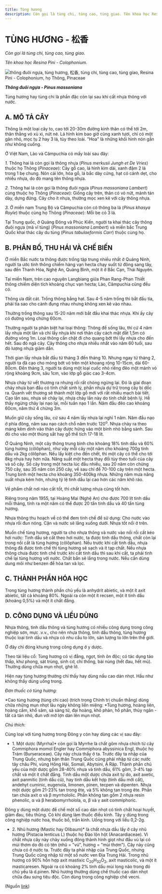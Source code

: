 ```yaml
---
title: Tùng hương
description: Còn gọi là tùng chi, tùng cao, tùng giao. Tên khoa học Resina Pini - Colophonium. Tùng hương hay tùng chi là phần đặc còn lại sau khi cất nhựa thông với nước.
---
```

# TÙNG HƯƠNG - 松香

*Còn gọi là tùng chi, tùng cao, tùng giao.*

*Tên khoa học Resina Pini - Colophonium.*

![thông đuôi ngựa, tùng hương, 松香, tùng chi, tùng cao, tùng giao, Resina Pini - Colophonium, họ Thông, Pinaceae](/imgs/do-tat-loi/ctvvtvn/tung-huong.jpg)

***Thông đuôi ngựa - Pinus massoniana***

Tùng hương hay tùng chi là phần đặc còn lại sau khi cất nhựa thông với nước.

## A. MÔ TẢ CÂY

Thông là một loại cây to, cao tới 20-30m đường kính thân có thể tới 2m, thân thẳng vỏ xù xì, nứt nẻ. Lá hình kim bao giờ cũng xanh tươi, chỉ có một gân nhỏ, mọc tụ 2 hay 3 lá, tùy theo loài. "Hoa" là những khối hình nón gần như không cuống.

Ở Việt Nam, Lào và Cămpuchia có mấy loài sau đây:

*1.* Thông hai lá còn gọi là thông nhựa (*Pinus merkusii Jungh et De Vries*) thuộc họ Thông (*Pinaceae*): Cây gỗ cao, lá hình kim dài, xanh đậm 2 lá trong 1 bẹ chung. Nón cái lớn, hóa gỗ, lá bắc dày cứng, hạt có cánh dẹt, cho nhiều nhựa, do đó mang tên thông nhựa.

*2.* Thông hai lá còn gọi là thông đuôi ngựa (*Pinus massoniana Lambert*) cùng thuộc họ Thông (*Pinaceae*): Giống cây trên, thân có vỏ nứt, mảnh tán dày, dựng đứng. Cây cho ít nhựa, thường mọc xen kẽ với cây thông nhựa.

*3.* Ở miền nam Trung Bộ và Cămpuchia còn có thông ba lá (*Pinus khasya Royle*) thuộc cùng họ Thông (*Pinaceae*): Mỗi bẹ có 3 lá.

Tại Trung quốc, ở Quảng Đông và Phúc Kiến, người ta khai thác cây thông đuôi ngựa (mã vĩ tùng) (*Pinus massoniana Lambert*) và miền bắc Trung Quốc khai thác cây du tùng (*Pinus tabulaeformis Carr*) thuộc cùng họ.

## B. PHÂN BỐ, THU HÁI VÀ CHẾ BIẾN

Ở miền Bắc nước ta thông được trồng tập trung nhiều nhất ở Quảng Ninh, người ta ước tính thông chiếm hàng vạn hecta chạy suốt từ đông sang tây, sau đến Thanh Hóa, Nghệ An, Quảng Bình, một ít ở Bắc Cạn, Thái Nguyên.

Tại miền Nam, trên cao nguyên Langbiang giữa Phan Rang-Phan Thiết thông chiếm diện tích khoảng chục vạn hecta; Lào, Cămpuchia cũng đều có.

Thông ưa đất cát. Trồng thông bằng hạt. Sau 4-5 năm trồng thì bắt đầu tỉa, phải tỉa sao cho cành đụng nhau nhưng không xen kẽ vào nhau.

Thường trồng thông sau 15-20 năm mới bắt đầu khai thác nhựa. Khi ấy cây có đường vòng chừng 60cm.

Thường người ta phân biệt hai loại thông: Thông để sống lâu, thì cứ 4 năm lấy nhựa một lần và chỉ lấy nhựa khi nơi thân cây cách mặt đất 1,5m có đường vòng 1m. Loại thông cần chặt đi cho quang bớt thì lấy nhựa cho đến hết. Sau đó ngả cây. Cây thông cho nhựa nhiều nhất vào năm 60 tuổi, sau đó lượng nhựa giảm dần.

Thời gian lấy nhựa bắt đầu từ tháng 3 đến tháng 10. Nhưng ngay từ tháng 2, người ta đã cạo cho mỏng bớt vỏ trên một khoang rộng 10-15cm, dài 60-80cm. Đến tháng 3, người ta dùng một loại cuốc nhỏ riêng đẽo một mảnh vỏ rộng khoảng 9cm, sâu 1cm, vào lớp gỗ giác cao 3-4cm.

Nhựa chảy từ vết thương ra nhưng rồi rất chóng ngừng lại. Đó là giai đoạn chảy nhựa ban đầu có tính chất sinh lý, phần nhựa dự trữ trong cây bị dốc ra. Quanh vết thương sẽ thành một lớp gỗ mới với rất nhiều mạch bài tiết. Cạo lần sau, nhựa sẽ chảy lại, nhựa chảy lần này do tính chất bệnh lý. Hễ thấy ngừng chảy lại nạo lại, mỗi tuần nạo 1 lần. Năm đầu đẽo cao khoảng 60cm, năm thứ 4 chừng 3m.

Muốn giữ cây sống lâu, cứ sau 4 năm lấy nhựa lại nghỉ 1 năm. Năm đầu nạo ở phía đông, năm sau nạo cách chỗ năm trước 120<sup>o</sup>. Nhựa chảy ra theo máng kẽm dính vào thân cây được hứng vào một bình nhỏ bằng sành. Sau đó cho vào một thùng sắt hay gỗ thể tích 17-18 lít.

Ở Quảng Ninh, một cây thông trung bình cho khoảng 18% tinh dầu và 60% tùng hương (côlôphan), như vậy mỗi cây một năm cho khoảng 700g tinh dầu và 2kg côlôphan. Nếu lấy kiệt cho đến chết, thì một cây có thể cho tới 8kg nhựa hay hơn nữa. Năng suất một hecta thay đổi tùy theo tuổi của cây và số cây. Số cây trong một hecta lúc đầu nhiều, sau 20 năm còn chừng 750 cây, sau 35 năm còn 250 cây, về sau chỉ để 70-100 cây trên một hecta. Trung bình một hecta cho khoảng 350-400kg nhựa. Những năm mưa năng suất nhựa kém hơn, nhưng tỷ lệ tinh dầu lại cao hơn các năm khô ráo.

Về phẩm chất nơi nào cất tốt, thì chất lượng nhựa cũng tốt hơn.

Riêng trong năm 1955, tại Hoàng Mai (Nghệ An) cho được 700 lít tinh dầu mỗi tháng, tính ra một năm có thể được 20 tấn tinh dầu và 40 tấn tùng hương.

Nhựa thông thu hoạch về có thể đem tinh chế để sử dụng: Cho nước vào nhựa rồi đun nóng. Cặn và nước sẽ lắng xuống dưới. Nhựa tốt nổi ở trên.

Muốn chế tùng hương, người ta cho nhựa thông và nước vào nồi rồi cất kéo hơi nước: Tinh dầu sẽ cất theo hơi nước, ta được tinh dầu thông, chất còn lại trong nồi cất là tùng hương (côlôphan). Nếu trước khi cất tinh dầu, nhựa thông đã được tinh chế thì tùng hương sẽ sạch và ít tạp chất. Nếu nhựa thông chưa được tinh chế trước khi cất tinh dầu thì sau khi cất, ta phải tinh chế lại tùng hương với nước. Chất bẩn sẽ lắng trong nước. Nếu cần dùng dung môi như benzen để hòa tan và lọc.

## C. THÀNH PHẦN HÓA HỌC

Trong tùng hương thành phần chủ yếu là anhydrit abietic, và một ít axit abietic, tất cả khoảng 80%. Ngoài ra còn một ít recsen, một ít tinh dầu (khoảng 0,5%) và một ít chất đắng.

## D. CÔNG DỤNG VÀ LIỀU DÙNG

Nhựa thông, tinh dầu thông và tùng hương có nhiều công dụng trong công nghiệp sơn, mực .v.v., cho nên nhựa thông, tinh dầu thông, tùng hương thuộc loại tinh dầu và nhựa có nhu cầu to lớn, sản lượng to lớn trên thế giới.

Ở đây chỉ đóng khung trong công dụng ở y dược.

Theo tài liệu cổ: Tùng hương có vị đắng, ngọt, tính ôn độc; có tác dụng táo thấp, khư phong, sát trùng, sinh cơ, chỉ thống, bài nùng (hết đau, hết mủ). Thường dùng chữa mụn nhọt, ghẻ lở.

Hiện nay tùng hương thường chỉ thấy hay dùng nấu cao dán nhọt. Hầu như không thấy dùng uống trong.

*Đơn thuốc có tùng hương:*

*Cao tùng hương (tùng chi cao) (trích trong Chính trị chuẩn thẳng) dùng chữa những mụn nhọt lâu ngày không liền miệng: *Tùng hương, hoàng liên, hoàng cầm, khổ sâm, sà sàng tử, đại hoàng, khô phàn, hồ phấn, thủy ngân - tất cả tán nhỏ, đun với mỡ lợn dán lên mụn nhọt.

*Chú thích:*

Cùng loại với tùng hương trong Đông y còn hay dùng các vị sau đây:

* 1\. Một dược (Myrrha)* còn gọi là Myrrhe là chất gôm nhựa chích từ cây Commiphora momol Engler hay Commiphora abyssinica Engl, thuộc họ Trám (Burseraceae). Cây này chưa thấy ở ta. Trước đây ta nhập của Trung Quốc, nhưng bản thân Trung Quốc cũng phải nhập từ các nước tây châu Phi, vùng Hồng Hải, Somali, Abytsini, Ả Rập. Thành phần chủ yếu của một dược gồm 28-40% nhựa và tinh dầu, 61% gôm, 3-4% tạp chất và một ít chất đắng. Tinh dầu một dược chứa axit tự do, axit axetic, axit panmitic (tinh dầu cũ), hay tinh dầu kết hợp (tinh dầu mới cất), andehyt cuminic, eugenola, limonen, pinen, tecpen và dipenten. Nhựa một dược gồm 21-23% tan trong ête, và 5% không tan trong ête. Phần tan chứa axit α và β myrrhololic. Phần không tan gồm 2 nhựa resin phenolic, α và β herabomyrrholola, α, β và γ axit commiphoric.

Đông y dùng một dược để chế một số cao dán nhọt có tính chất hoại huyết, giảm đau, tiêu thũng. Có khi dùng làm thuốc điều kinh. Tây y dùng trong công nghiệp nước hoa, thuốc bổ, trấn kinh. Uống trong với liều 0,2-2g.

* 2\. Nhũ hương (Mastic hay Olibaum)* là chất nhựa dầu lấy ở cây nhũ hương (Pistacia lenticus L) thuộc họ Đào lộn hột (Anacardiaceae). Vì chất nhựa cây này chảy xuống đông thành hình giọt như đầu vú lại có mùi thơm do đó có tên (nhũ = "vú", hương = "mùi thơm"). Cây này cũng chưa có ở nước ta. Trước đây ta phải nhập của Trung Quốc, nhưng Trung Quốc cũng nhập từ một số nước ven Địa Trung Hải. Trong nhũ hương có 90% hỗn hợp axit mastixic C<sub>20</sub>H<sub>32</sub>O<sub>2</sub>, axit masticolic, và một ít masticaresen. Ngoài ra có khoảng 2% tinh dầu mùi long não trong đó chủ yếu là d.pinen. Nhũ hương thường dùng chế thuốc cao dán nhọt chữa đau sưng tiêu độc. Còn dùng trong công nghiệp chế vecni.

(Nguồn <a href="http://www.thuocvuonnha.com/nhung-cay-thuoc-va-vi-thuoc-viet-nam/ket-qua-tra-cuu/tung-huong" target="_blank">link</a>)
